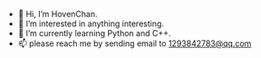- 👋 Hi, I’m HovenChan.
- 👀 I’m interested in anything interesting.
- 🌱 I’m currently learning Python and C++.
- 📫 please reach me by sending email to 1293842783@qq.com
